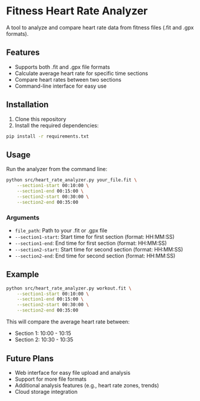 # Fitness Heart Rate Analyzer

A tool to analyze and compare heart rate data from fitness files (.fit and .gpx formats).

## Features

- Supports both .fit and .gpx file formats
- Calculate average heart rate for specific time sections
- Compare heart rates between two sections
- Command-line interface for easy use

## Installation

1. Clone this repository
2. Install the required dependencies:
```bash
pip install -r requirements.txt
```

## Usage

Run the analyzer from the command line:

```bash
python src/heart_rate_analyzer.py your_file.fit \
    --section1-start 00:10:00 \
    --section1-end 00:15:00 \
    --section2-start 00:30:00 \
    --section2-end 00:35:00
```

### Arguments

- `file_path`: Path to your .fit or .gpx file
- `--section1-start`: Start time for first section (format: HH:MM:SS)
- `--section1-end`: End time for first section (format: HH:MM:SS)
- `--section2-start`: Start time for second section (format: HH:MM:SS)
- `--section2-end`: End time for second section (format: HH:MM:SS)

## Example

```bash
python src/heart_rate_analyzer.py workout.fit \
    --section1-start 00:10:00 \
    --section1-end 00:15:00 \
    --section2-start 00:30:00 \
    --section2-end 00:35:00
```

This will compare the average heart rate between:
- Section 1: 10:00 - 10:15
- Section 2: 10:30 - 10:35

## Future Plans

- Web interface for easy file upload and analysis
- Support for more file formats
- Additional analysis features (e.g., heart rate zones, trends)
- Cloud storage integration 